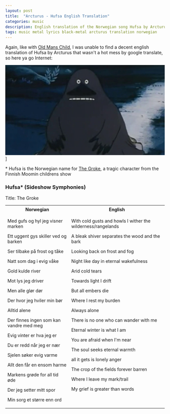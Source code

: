 ```yaml
---
layout: post
title:  "Arcturus - Hufsa English Translation"
categories: music
description: English translation of the Norwegian song Hufsa by Arcturus
tags: music metal lyrics black-metal arcturus translation norwegian
---
```


Again, like with [Old Mans Child](/old-mans-child-translation), I was unable to find a decent english translation of Hufsa by Arcturus that wasn't a hot mess by google translate, so here ya go Internet:

![Arcturus Hufsa](/images/2022-hufsa.jpg)]

\* Hufsa is the Norwegian name for [The Groke](https://en.wikipedia.org/wiki/The_Groke), a tragic character from the Finnish Moomin childrens show

### Hufsa* (Sideshow Symphonies)
Title: The Groke

<table style="width:100%">
  <tr>
    <th>Norwegian</th>
    <th>English</th>
  </tr>
  
  <tr>
<td valign="top">
<p>Med gufs og hyl jeg visner marken</p>
<p>Ett uggent gys skiller ved og barken</p>
<p>Ser tilbake på frost og tåke</p>
<p>Natt som dag i evig våke</p>
<p>Gold kulde river</p>
<p>Mot lys jeg driver</p>
<p>Men alle glør dør</p>
<p>Der hvor jeg hviler min bør</p>
<p>Alltid alene</p>
<p>Der finnes ingen som kan vandre med meg</p>
<p>Evig vinter er hva jeg er</p>
<p>Du er redd når jeg er nær</p>
<p>Sjelen søker evig varme</p>
<p>Allt den får en ensom harme</p>
<p>Markens grøde for all tid øde</p>
<p>Der jeg setter mitt spor</p>
<p>Min sorg et større enn ord</p>
</td>
    
<td valign="top">
<p>With cold gusts and howls I wither the wilderness/rangelands</p>
<p>A bleak shiver separates the wood and the bark</p>
<p>Looking back on frost and fog</p>
<p>Night like day in eternal wakefulness</p>
<p>Arid cold tears</p>
<p>Towards light I drift</p>
<p>But all embers die</p>
<p>Where I rest my burden</p>
<p>Always alone</p>
<p>There is no one who can wander with me</p>
<p>Eternal winter is what I am</p>
<p>You are afraid when I'm near</p>
<p>The soul seeks eternal warmth</p>
<p>all it gets is lonely anger</p>
<p>The crop of the fields forever barren</p>
<p>Where I leave my mark/trail</p>
<p>My grief is greater than words</p>
</td>

</tr>
</table>

